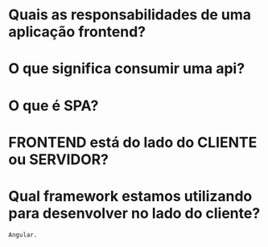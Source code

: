 # Quais as responsabilidades de uma aplicação frontend?

# O que significa consumir uma api?

# O que é SPA?

# FRONTEND está do lado do CLIENTE ou SERVIDOR?

# Qual framework estamos utilizando para desenvolver no lado do cliente?

    Angular.

